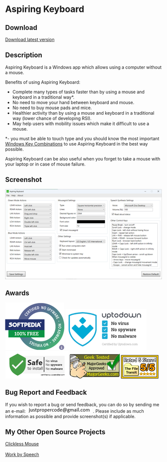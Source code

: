 # Aspiring Keyboard

## Download
[Download latest version](https://github.com/ProperCode/Aspiring-Keyboard/releases)<br/>

## Description
Aspiring Keyboard is a Windows app which allows using a computer without a mouse.

Benefits of using Aspiring Keyboard:
- Complete many types of tasks faster than by using a mouse and keyboard in a traditional way*.
- No need to move your hand between keyboard and mouse.
- No need to buy mouse pads and mice.
- Healthier activity than by using a mouse and keyboard in a traditional way (lower chance of developing RSI).
- May help users with mobility issues which make it difficult to use a mouse.

*- you must be able to touch type and you should know the most important [Windows Key Combinations](https://github.com/ProperCode/Aspiring-Keyboard/blob/main/other/Useful%20Windows%20Key%20Combinations.pdf) to use Aspiring Keyboard in the best way possible.

Aspiring Keyboard can be also useful when you forget to take a mouse with your laptop or in case of mouse failure.

## Screenshot

![alt text](https://raw.githubusercontent.com/ProperCode/Aspiring-Keyboard/main/other/Aspiring_Keyboard.jpg)

## Awards
[![Softpedia Clean Award](https://raw.githubusercontent.com/ProperCode/Aspiring-Keyboard/master/other/awards/softpedia_100_free.png)](https://www.softpedia.com/get/System/OS-Enhancements/Aspiring-Keyboard.shtml#status)
[![Uptodown Clean Award](https://raw.githubusercontent.com/ProperCode/Aspiring-Keyboard/master/other/awards/certified-free.png)](https://aspiring-keyboard.en.uptodown.com/windows)
[![Updatestar Clean Award](https://raw.githubusercontent.com/ProperCode/Aspiring-Keyboard/master/other/awards/updatestar.com.jpg)](https://www.updatestar.com/virus-report/aspiring-keyboard/5263701)
[![Majorgeeks Award](https://raw.githubusercontent.com/ProperCode/Aspiring-Keyboard/master/other/awards/majorgeektested.gif)](https://www.majorgeeks.com/files/details/aspiring_keyboard.html)
[![File Transit 5/5 Award](https://raw.githubusercontent.com/ProperCode/Aspiring-Keyboard/master/other/awards/filetransit_5of5.gif)](https://www.filetransit.com/view.php?id=454548)

## Bug Report and Feedback
If you wish to report a bug or send feedback, you can do so by sending me an e-mail: ![alt text](https://raw.githubusercontent.com/ProperCode/clickless-mouse/master/other/images/email.jpg) .
Please include as much information as possible and provide screenshot(s) if applicable.

## My Other Open Source Projects
[Clickless Mouse](https://github.com/ProperCode/clickless-mouse)<br/><br/>
[Work by Speech](https://github.com/ProperCode/Work-by-Speech)<br/>